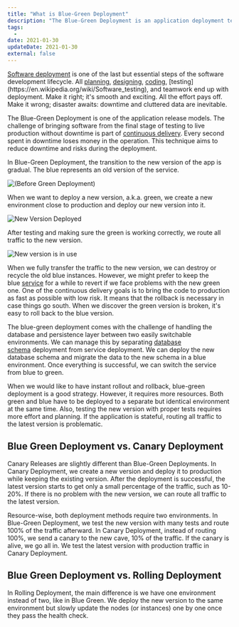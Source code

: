 ```yaml
---
title: "What is Blue-Green Deployment"
description: "The Blue-Green Deployment is an application deployment technique used in continuous delivery. The new service is deployed and put into production gradually."
tags:
  -
date: 2021-01-30
updateDate: 2021-01-30
external: false
---
```


[Software deployment](https://www.wikiwand.com/en/Software_deployment) is one of the last but essential steps of the software development lifecycle. All [planning](https://www.wikiwand.com/en/Software_project_management), [designing](https://en.wikipedia.org/wiki/Software_design), [coding](https://en.wikipedia.org/wiki/Software_development#:~:text=Software%20development%20is%20the%20process,frameworks%2C%20or%20other%20software%20components.), [testing](https://en.wikipedia.org/wiki/Software_testing), and teamwork end up with deployment. Make it right; it's smooth and exciting. All the effort pays off. Make it wrong; disaster awaits: downtime and cluttered data are inevitable.

The Blue-Green Deployment is one of the application release models. The challenge of bringing software from the final stage of testing to live production without downtime is part of [continuous delivery](https://martinfowler.com/bliki/ContinuousDelivery.html). Every second spent in downtime loses money in the operation. This technique aims to reduce downtime and risks during the deployment.

In Blue-Green Deployment, the transition to the new version of the app is gradual. The blue represents an old version of the service.

![(Before Green Deployment)](/images/content/posts/blue-green-deployment/BlueGreenDeployment4.png)

When we want to deploy a new version, a.k.a. green, we create a new environment close to production and deploy our new version into it.

![New Version Deployed](/images/content/posts/blue-green-deployment/BlueGreenDeployment5.png)

After testing and making sure the green is working correctly, we route all traffic to the new version.

![New version is in use](/images/content/posts/blue-green-deployment/BlueGreenDeployment6.png)

When we fully transfer the traffic to the new version, we can destroy or recycle the old blue instances. However, we might prefer to keep the blue [service](/books/microservices-and-their-benefits/) for a while to revert if we face problems with the new green one. One of the continuous delivery goals is to bring the code to production as fast as possible with low risk. It means that the rollback is necessary in case things go south. When we discover the green version is broken, it's easy to roll back to the blue version.

The blue-green deployment comes with the challenge of handling the database and persistence layer between two easily switchable environments. We can manage this by separating [database schema](https://www.wikiwand.com/en/Database_schema) deployment from service deployment. We can deploy the new database schema and migrate the data to the new schema in a blue environment. Once everything is successful, we can switch the service from blue to green.

When we would like to have instant rollout and rollback, blue-green deployment is a good strategy. However, it requires more resources. Both green and blue have to be deployed to a separate but identical environment at the same time. Also, testing the new version with proper tests requires more effort and planning. If the application is stateful, routing all traffic to the latest version is problematic.

## Blue Green Deployment vs. Canary Deployment

Canary Releases are slightly different than Blue-Green Deployments. In Canary Deployment, we create a new version and deploy it to production while keeping the existing version. After the deployment is successful, the latest version starts to get only a small percentage of the traffic, such as 10-20%. If there is no problem with the new version, we can route all traffic to the latest version.

Resource-wise, both deployment methods require two environments. In Blue-Green Deployment, we test the new version with many tests and route 100% of the traffic afterward. In Canary Deployment, instead of routing 100%, we send a canary to the new cave, 10% of the traffic. If the canary is alive, we go all in. We test the latest version with production traffic in Canary Deployment.

## Blue Green Deployment vs. Rolling Deployment

In Rolling Deployment, the main difference is we have one environment instead of two, like in Blue Green. We deploy the new version to the same environment but slowly update the nodes (or instances) one by one once they pass the health check.
